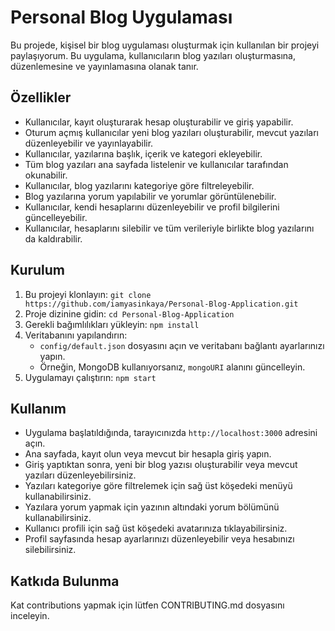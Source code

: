 # Personal Blog Uygulaması

Bu projede, kişisel bir blog uygulaması oluşturmak için kullanılan bir projeyi paylaşıyorum. Bu uygulama, kullanıcıların blog yazıları oluşturmasına, düzenlemesine ve yayınlamasına olanak tanır.

## Özellikler

- Kullanıcılar, kayıt oluşturarak hesap oluşturabilir ve giriş yapabilir.
- Oturum açmış kullanıcılar yeni blog yazıları oluşturabilir, mevcut yazıları düzenleyebilir ve yayınlayabilir.
- Kullanıcılar, yazılarına başlık, içerik ve kategori ekleyebilir.
- Tüm blog yazıları ana sayfada listelenir ve kullanıcılar tarafından okunabilir.
- Kullanıcılar, blog yazılarını kategoriye göre filtreleyebilir.
- Blog yazılarına yorum yapılabilir ve yorumlar görüntülenebilir.
- Kullanıcılar, kendi hesaplarını düzenleyebilir ve profil bilgilerini güncelleyebilir.
- Kullanıcılar, hesaplarını silebilir ve tüm verileriyle birlikte blog yazılarını da kaldırabilir.

## Kurulum

1. Bu projeyi klonlayın: `git clone https://github.com/iamyasinkaya/Personal-Blog-Application.git`
2. Proje dizinine gidin: `cd Personal-Blog-Application`
3. Gerekli bağımlılıkları yükleyin: `npm install`
4. Veritabanını yapılandırın:
   - `config/default.json` dosyasını açın ve veritabanı bağlantı ayarlarınızı yapın.
   - Örneğin, MongoDB kullanıyorsanız, `mongoURI` alanını güncelleyin.
5. Uygulamayı çalıştırın: `npm start`

## Kullanım

- Uygulama başlatıldığında, tarayıcınızda `http://localhost:3000` adresini açın.
- Ana sayfada, kayıt olun veya mevcut bir hesapla giriş yapın.
- Giriş yaptıktan sonra, yeni bir blog yazısı oluşturabilir veya mevcut yazıları düzenleyebilirsiniz.
- Yazıları kategoriye göre filtrelemek için sağ üst köşedeki menüyü kullanabilirsiniz.
- Yazılara yorum yapmak için yazının altındaki yorum bölümünü kullanabilirsiniz.
- Kullanıcı profili için sağ üst köşedeki avatarınıza tıklayabilirsiniz.
- Profil sayfasında hesap ayarlarınızı düzenleyebilir veya hesabınızı silebilirsiniz.

## Katkıda Bulunma
Kat contributions yapmak için lütfen CONTRIBUTING.md dosyasını inceleyin.
